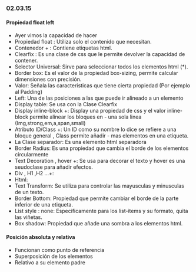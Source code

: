 ### 02.03.15
#### Propiedad float left
- Ayer vimos la capacidad de hacer 
- Propiedad float : Utiliza solo el contenido que necesitan. 
- Contenedor + : Contiene etiquetas html.
- Clearfix : Es una clase de css que le permite devolver la capacidad de contener.
- Selector Universal: Sirve para seleccionar todos los elementos html (*).
- Border box: Es el valor de la propiedad box-sizing, permite calcular dimensiones con precisión.
- Valor: Señala las caracteristicas que tiene cierta propiedad (Por ejemplo al Padding)
- Left: Una de las posiciones a las que puede ir alineado a un elemento
- Display table: Se usa con la Clase Clearfix
- Display inline-block +: Display una propiedad de css y el valor inline-block permite alinear los bloques en - una sola linea (Img,strong,em,a,span,small)
- Atributo ID/Class +: Un ID como su nombre lo dice se refiere a una bloque general , Class permite añadir - mas elementos en una etiqueta.
- La Clase separador: Es una elemento html separadora 
- Border Radius: Es una propiedad que cambia el borde de los elementos circularmente 
- Text Decoration , hover +: Se usa para decorar el texto y hover es una seudoclase para añadir efectos.
- Div , H1 ,H2 ...+:
- Html:
- Text Transform: Se utiliza para controlar las mayusculas y minusculas de un texto.
- Border Bottom: Propiedad que permite cambiar el borde de la parte inferior de una etiqueta.
- List style : none: Especificamente para los list-items y su formato, quita las viñetas.
- Box shadow: Propiedad que añade una sombra a los elementos html.

#### Posición absoluta y relativa
- Funcionan como punto de referencia
- Superposición de los elementos
- Relativo a su elemento padre
































